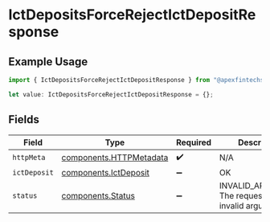 # IctDepositsForceRejectIctDepositResponse

## Example Usage

```typescript
import { IctDepositsForceRejectIctDepositResponse } from "@apexfintechsolutions/ascend-sdk/models/operations";

let value: IctDepositsForceRejectIctDepositResponse = {};
```

## Fields

| Field                                                              | Type                                                               | Required                                                           | Description                                                        |
| ------------------------------------------------------------------ | ------------------------------------------------------------------ | ------------------------------------------------------------------ | ------------------------------------------------------------------ |
| `httpMeta`                                                         | [components.HTTPMetadata](../../models/components/httpmetadata.md) | :heavy_check_mark:                                                 | N/A                                                                |
| `ictDeposit`                                                       | [components.IctDeposit](../../models/components/ictdeposit.md)     | :heavy_minus_sign:                                                 | OK                                                                 |
| `status`                                                           | [components.Status](../../models/components/status.md)             | :heavy_minus_sign:                                                 | INVALID_ARGUMENT: The request has an invalid argument.             |